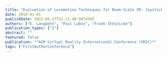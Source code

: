 ```yaml
---
title: "Evaluation of Locomotion Techniques for Room-Scale VR: Joystick, Teleportation, and Redirected Walking"
date: 2018-01-01
publishDate: 2022-06-27T22:11:40.987439Z
authors: ["E. Langbehn", "Paul Lubos", "Frank Steinicke"]
publication_types: ["1"]
abstract: ""
featured: false
publication: "*ACM Virtual Reality International Conference (VRIC)*"
tags: ["FirstAuthorConference"]
---
```


